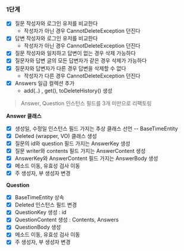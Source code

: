 ### 1단계

- [x] 질문 작성자와 로그인 유저를 비교한다
    - 작성자가 아닌 경우 CannotDeleteException 던진다
- [x] 답변 작성자와 로그인 유저를 비교한다
    - 작성자가 아닌 경우 CannotDeleteException 던진다
- [x] 질문 작성자와 일치하고 답변이 없는 경우 삭제 가능하다
- [x] 질문자와 답변 글의 모든 답변자가 같은 경우 삭제가 가능하다
- [x] 질문자와 답변자가 다른 경우 답변을 삭제할 수 없다
    - 작성자가 다른 경우 CannotDeleteException 던진다
- [x] Answers 일급 컬렉션 추가
    - add(..) , get(), toDeleteHistory() 생성

> Answer, Question 인스턴스 필드를 3개 미만으로 리팩토링

**Answer 클래스**

- [x] 생성일, 수정일 인스턴스 필드 가지는 추상 클래스 선언 -- BaseTimeEntity
- [x] Deleted (wrapper, VO) 클래스 생성
- [x] 질문의 id와 question 필드 가지는 AnswerKey 생성
- [x] 질문 writer와 contents 필드 가지는 AnswerContent 생성
- [x] AnswerKey와 AnswerContent 필드 가지는 AnswerBody 생성
- [x] 메소드 이동, 유효성 검사 이동
- [x] 주 생성자, 부 생성자 변경

**Question**

- [x] BaseTimeEntity 상속
- [x] Deleted 인스턴스 필드 변경
- [x] QuestionKey 생성 : id
- [x] QuestionContent 생성 : Contents, Answers
- [x] QuestionBody 생성
- [x] 메소드 이동, 유효성 검사 이동
- [x] 주 생성자, 부 생성자 변경
